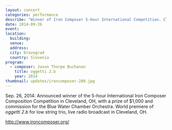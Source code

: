 ```yaml
---
layout: concert
categories: performance
describe: "Winner of Iron Composer 5-hour International Competition. Cleveland, OH."
date: 2014-09-26
event:
location:
  building:
  venue:
  address:
  city: Dravograd
  country: Slovenia
program:
  - composer: Jason Thorpe Buchanan
    title: oggetti 2.b
    year: 2014
thumbnail: updates/ironcomposer-280.jpg
---
```


Sep. 26, 2014: Announced winner of the 5-hour International Iron Composer Composition Competition in Cleveland, OH, with a prize of $1,000 and commission for the Blue Water Chamber Orchestra. World premiere of <em>oggetti 2.b</em> for low string trio, live radio broadcast in Cleveland, OH.

http://www.ironcomposer.org/
